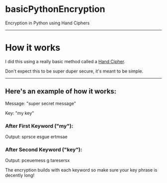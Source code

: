 # basicPythonEncryption
Encryption in Python using Hand Ciphers

---

# How it works

I did this using a really basic method called a [Hand Cipher](https://www.ciphermachinesandcryptology.com/en/handciphers.htm).

Don't expect this to be super duper secure, it's meant to be simple.

---

## Here's an example of how it works:

Message: "super secret message"

Key: "my key"

### After First Keyword ("my"):

Output: sprsce esgue ertmsae

### After Second Keyword ("key"):

Output: pceuemess g taresersx

The encryption builds with each keyword so make sure your key phrase is decently long!
